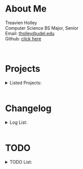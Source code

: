 # About Me
Treavien Holley<br/>
Computer Science BS Major, Senior<br/>
Email: tholley@udel.edu<br/>
Github: [click here](https://github.com/TreaHolley/treaholley.github.io)  

<br>

# Projects
<details>
    <summary>Listed Projects:</summary>
    <br>
        <details>
            <summary>Hello World</summary>
                This was completed through the typescript download to confirm that it was downloaded and works correctly. From this I learned Typescript has the ability to create a javascript file to print a string of words to the console. Used the command ```console.log('Hello, World!');``` in typescript which converted the same command to javascript to print "Hello, World!"
        </details>
</details>

<br>

# Changelog
<details>
    <summary>Log List:</summary>
    <br>
        <details>
            <summary>Week 1</summary>
            <ul>
                <li>Started to work on webpage</li>
                <li>Completed HTML,CSS tutorials</li>
                <li>Upload images to pages</li>
                <li></li>
            </ul>            
        </details>
        <details>
            <summary>Week 2</summary>
            <ul>
                <li></li>
                <li></li>
                <li></li>
                <li></li>
            </ul>            
        </details>
        <details>
            <summary>Week 3</summary>
            <ul>
                <li></li>
                <li></li>
                <li></li>
                <li></li>
            </ul>            
        </details>
        <details>
            <summary>Week 4</summary>
            <ul>
                <li></li>
                <li></li>
                <li></li>
                <li></li>
            </ul>            
        </details>
</details>

<br>

# TODO
<details>
    <summary>TODO List:</summary>
    <br>
        <details>
            <summary>Week 1</summary>
            <ul>
                <li>Update Webpage Design</li>
                <li>Complete Javascript Tutorials</li>
                <li>Figure out scrolling menu in html</li>
                <li>Work on nav bar</li>
            </ul>            
        </details>
        <details>
            <summary>Week 2</summary>
            <ul>
                <li></li>
                <li></li>
                <li></li>
                <li></li>
            </ul>            
        </details>
        <details>
            <summary>Week 3</summary>
            <ul>
                <li></li>
                <li></li>
                <li></li>
                <li></li>
            </ul>            
        </details>
        <details>
            <summary>Week 4</summary>
            <ul>
                <li></li>
                <li></li>
                <li></li>
                <li></li>
            </ul>            
        </details>
</details>

